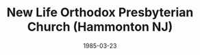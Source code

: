 ---
date: &id001 1985-03-23
end_date: null
location:
  address: null
  city: Hammonton
  state: NJ
minister:
- end: 1985-03-23
  name: Steve Hohenberger
  start: 1981-12-15
  type: Organizing Pastor
- end: 1986-01-01
  name: Steve Hohenberger
  start: 1985-03-23
  type: pastor
ministers:
- Steve Hohenberger
- Steve Hohenberger
name: New Life Orthodox Presbyterian Church
names: null
origination_date: *id001
raw_data: "New Life Orthodox Presbyterian Chapel  (December 15, 1981\u2013March 23,\
  \ 1985)\nNew Life Orthodox Presbyterian Church (March 23, 1985\u2013December 31,\
  \ 1995)\n(moved from Sweetwater on September 24, 1983)\nOrg. Pastor: Steve Hohenberger,\
  \ 1981\u201385\nPastor: Steve Hohenberger, 1985\u201386"
received_from: null
states:
- NJ
status:
  active: true
  end_date: null
  reason: null
  received_from: null
  withdrawal_to: null
title: New Life Orthodox Presbyterian Church (Hammonton NJ)

---